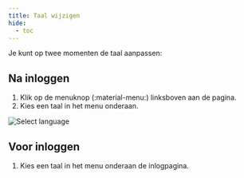 ```yaml
---
title: Taal wijzigen
hide:
  - toc
---
```


Je kunt op twee momenten de taal aanpassen:

## Na inloggen

1. Klik op de menuknop (:material-menu:) linksboven aan de pagina.
2. Kies een taal in het menu onderaan.

![Select language](../assets/img/SelectLanguage.png)

## Voor inloggen

1. Kies een taal in het menu onderaan de inlogpagina.
